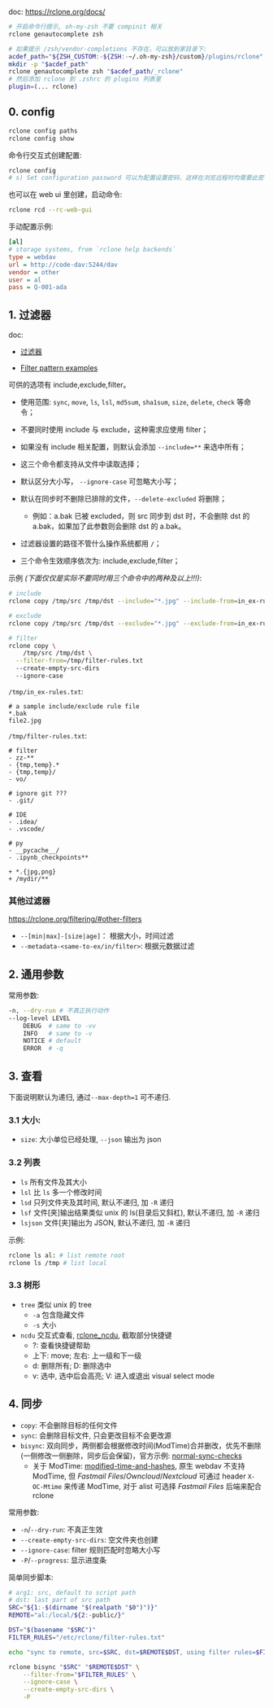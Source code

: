 doc: https://rclone.org/docs/

```bash
# 开启命令行提示, oh-my-zsh 不要 compinit 相关
rclone genautocomplete zsh

# 如果提示 /zsh/vendor-completions 不存在，可以放到家目录下:
acdef_path="${ZSH_CUSTOM:-${ZSH:-~/.oh-my-zsh}/custom}/plugins/rclone"
mkdir -p "$acdef_path"
rclone genautocomplete zsh "$acdef_path/_rclone"
# 然后添加 rclone 到 .zshrc 的 plugins 列表里
plugin=(... rclone)
```

## 0. config

```bash
rclone config paths
rclone config show
```

命令行交互式创建配置:

```bash
rclone config
# s) Set configuration password 可以为配置设置密码，这样在浏览远程时均需要此密码
```

也可以在 web ui 里创建，启动命令:

```bash
rclone rcd --rc-web-gui
```

手动配置示例:

```ini
[al]
# storage systems, from `rclone help backends`
type = webdav
url = http://code-dav:5244/dav
vendor = other
user = al
pass = Q-001-ada
```

## 1. 过滤器

doc:

- [过滤器](https://rclone.org/filtering/)

- [Filter pattern examples](https://rclone.org/filtering/#examples)

可供的选项有 include,exclude,filter。

-  使用范围: `sync`, `move`, `ls`, `lsl`, `md5sum`, `sha1sum`, `size`, `delete`, `check` 等命令；
- 不要同时使用 include 与 exclude，这种需求应使用 filter；
- 如果没有 include  相关配置，则默认会添加 `--include=**` 来选中所有；
- 这三个命令都支持从文件中读取选择；
- 默认区分大小写， `--ignore-case` 可忽略大小写；
-  默认在同步时不删除已排除的文件，`--delete-excluded` 将删除；
   -  例如：a.bak 已被 excluded，则 src 同步到 dst 时，不会删除 dst 的 a.bak，如果加了此参数则会删除 dst 的 a.bak。

-  过滤器设置的路径不管什么操作系统都用 `/`；
-  三个命令生效顺序依次为:  include,exclude,filter；

示例 *(下面仅仅是实际不要同时用三个命令中的两种及以上!!!)*:

```bash
# include
rclone copy /tmp/src /tmp/dst --include="*.jpg" --include-from=in_ex-rules.txt

# exclude
rclone copy /tmp/src /tmp/dst --exclude="*.jpg" --exclude-from=in_ex-rules.txt

# filter
rclone copy \
	/tmp/src /tmp/dst \
  --filter-from=/tmp/filter-rules.txt
  --create-empty-src-dirs
  --ignore-case
```

`/tmp/in_ex-rules.txt`:

```
# a sample include/exclude rule file
*.bak
file2.jpg
```

`/tmp/filter-rules.txt`:

```
# filter
- zz-**
- {tmp,temp}.*
- {tmp,temp}/
- vo/

# ignore git ???
- .git/

# IDE
- .idea/
- .vscode/

# py
- __pycache__/
- .ipynb_checkpoints**

+ *.{jpg,png}
+ /mydir/**
```

### 其他过滤器

https://rclone.org/filtering/#other-filters

- `--[min|max]-[size|age]`： 根据大小，时间过滤
- `--metadata-<same-to-ex/in/filter>`: 根据元数据过滤

## 2. 通用参数

常用参数:

```bash
-n, --dry-run # 不真正执行动作
--log-level LEVEL
	DEBUG  # same to -vv
	INFO   # same to -v
	NOTICE # default
	ERROR  # -q
```

## 3. 查看

下面说明默认为递归, 通过`--max-depth=1` 可不递归.


### 3.1 大小:

- `size`: 大小单位已经处理, `--json` 输出为 json

### 3.2 列表

- `ls` 所有文件及其大小
- `lsl` 比 `ls` 多一个修改时间
- `lsd` 只列文件夹及其时间, 默认不递归, 加 `-R` 递归
- `lsf` 文件[夹]输出结果类似 unix 的 ls(目录后又斜杠), 默认不递归, 加 `-R` 递归
- `lsjson` 文件[夹]输出为 JSON, 默认不递归, 加 `-R` 递归

示例:

```bash
rclone ls al: # list remote root
rclone ls /tmp # list local
```

### 3.3 树形

- `tree` 类似 unix 的 tree
  - `-a` 包含隐藏文件
  - `-s` 大小
- `ncdu` 交互式查看, [rclone_ncdu](https://rclone.org/commands/rclone_ncdu/), 截取部分快捷键
  - ?: 查看快捷键帮助
  - 上下: move; 左右: 上一级和下一级
  - d: 删除所有; D: 删除选中
  - v: 选中, 选中后会高亮; V: 进入或退出 visual select mode

## 4. 同步

- `copy`: 不会删除目标的任何文件
- `sync`: 会删除目标文件, 只会更改目标不会更改源
- `bisync`: 双向同步，两侧都会根据修改时间(ModTime)合并删改，优先不删除(一侧修改一侧删除，同步后会保留)，官方示例: [normal-sync-checks](https://rclone.org/bisync/#normal-sync-checks)
  - 关于 ModTime: [modified-time-and-hashes](https://rclone.org/webdav/#modified-time-and-hashes), 原生 webdav 不支持 ModTime, 但 *Fastmail Files*/*Owncloud*/*Nextcloud* 可通过 header `X-OC-Mtime` 来传递 ModTime, 对于 alist 可选择 *Fastmail Files* 后端来配合 rclone  

常用参数:

- `-n`/`--dry-run`: 不真正生效
- `--create-empty-src-dirs`: 空文件夹也创建
- `--ignore-case`: filter 规则匹配时忽略大小写
- `-P`/`--progress`: 显示进度条


简单同步脚本:

```bash
# arg1: src, default to script path
# dst: last part of src path
SRC="${1:-$(dirname "$(realpath "$0")")}"
REMOTE="al:/local/${2:-public/}"

DST="$(basename "$SRC")"
FILTER_RULES="/etc/rclone/filter-rules.txt"

echo "sync to remote, src=$SRC, dst=$REMOTE$DST, using filter rules=$FILTER_RULES"

rclone bisync "$SRC" "$REMOTE$DST" \
    --filter-from="$FILTER_RULES" \
    --ignore-case \
    --create-empty-src-dirs \
    -P
```

